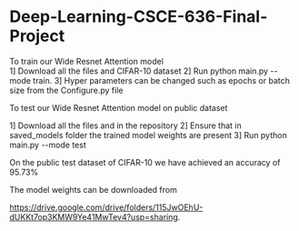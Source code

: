# Deep-Learning-CSCE-636-Final-Project

To train our Wide Resnet Attention model      
  1] Download all the files and CIFAR-10 dataset
  2] Run python main.py -- mode train.
  3] Hyper parameters can be changed such as epochs or batch size from the Configure.py file


To test our Wide Resnet Attention model on public dataset

  1] Download all the files and in the repository
  2] Ensure that in saved_models folder the trained model weights are present 
  3] Run python main.py --mode test

On the public test dataset of CIFAR-10 we have achieved an accuracy of 95.73%

The model weights can be downloaded from 

https://drive.google.com/drive/folders/115JwOEhU-dUKKt7op3KMW9Ye41MwTev4?usp=sharing.



